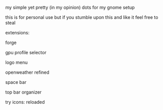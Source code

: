 my simple yet pretty (in my opinion) dots for my gnome setup





this is for personal use but if you stumble upon this and like it feel free to steal





extensions:

forge

gpu profile selector

logo menu

openweather refined

space bar

top bar organizer

try icons: reloaded


